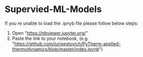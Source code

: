 # Supervied-ML-Models

If you re unable to load the .ipnyb file please follow below steps:
1) Open "https://nbviewer.jupyter.org/"
2) Paste the link to your notebook, (e.g. "https://github.com/iurisegtovich/PyTherm-applied-thermodynamics/blob/master/index.ipynb") 
